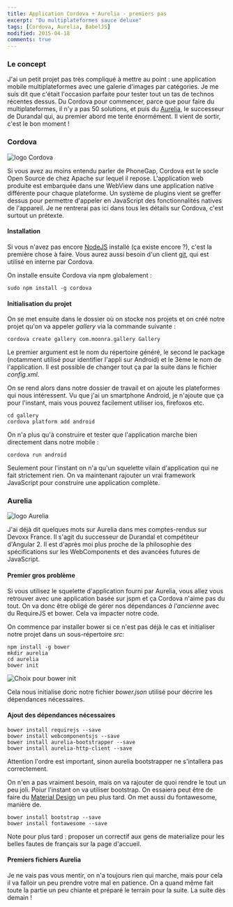 ```yaml
---
title: Application Cordova + Aurelia - premiers pas
excerpt: "Du multiplateformes sauce deluxe"
tags: [Cordova, Aurelia, BabelJS]
modified: 2015-04-18
comments: true
---
```


### Le concept

J'ai un petit projet pas très compliqué à mettre au point : une application mobile multiplateformes avec une galerie d'images par catégories. Je me suis dit que c'était l'occasion parfaite pour tester tout un tas de technos récentes dessus. Du Cordova pour commencer, parce que pour faire du multiplateformes, il n'y a pas 50 solutions, et puis du [Aurelia](http://aurelia.io/), le successeur de Durandal qui, au premier abord me tente énormément. Il vient de sortir, c'est le bon moment !

### Cordova

![logo Cordova]({{site.url}}/images/cordova_bot.png)

Si vous avez au moins entendu parler de PhoneGap, Cordova est le socle Open Source de chez Apache sur lequel il repose. L'application web produite est embarquée dans une WebView dans une application native différente pour chaque plateforme. Un système de plugins vient se greffer dessus pour permettre d'appeler en JavaScript des fonctionnalités natives de l'appareil. Je ne rentrerai pas ici dans tous les détails sur Cordova, c'est surtout un prétexte.

#### Installation

Si vous n'avez pas encore [NodeJS](https://nodejs.org/) installé (ça existe encore ?), c'est la première chose à faire. Vous aurez aussi besoin d'un client [git](http://git-scm.com/), qui est utilisé en interne par Cordova.

On installe ensuite Cordova via npm globalement :

~~~
sudo npm install -g cordova
~~~

#### Initialisation du projet

On se met ensuite dans le dossier où on stocke nos projets et on créé notre projet qu'on va appeler _gallery_ via la commande suivante :

~~~
cordova create gallery com.moonra.gallery Gallery
~~~

Le premier argument est le nom du répertoire généré, le second le package (notamment utilisé pour identifier l'appli sur Android) et le 3ème le nom de l'application. Il est possible de changer tout ça par la suite dans le fichier _config.xml_.

On se rend alors dans notre dossier de travail et on ajoute les plateformes qui nous intéressent. Vu que j'ai un smartphone Android, je n'ajoute que ça pour l'instant,  mais vous pouvez facilement utiliser ios, firefoxos etc.

~~~
cd gallery
cordova platform add android
~~~

On n'a plus qu'à construire et tester que l'application marche bien directement dans notre mobile :

~~~
cordova run android
~~~

Seulement pour l'instant on n'a qu'un squelette vilain d'application qui ne fait strictement rien. On va maintenant rajouter un vrai framework JavaScript pour construire une application complète.

### Aurelia

![logo Aurelia]({{site.url}}/images/aurelia.png)

J'ai déjà dit quelques mots sur Aurelia dans mes comptes-rendus sur Devoxx France. Il s'agit du successeur de Durandal et compétiteur d'Angular 2. Il est d'après moi plus proche de la philosophie des spécifications sur les WebComponents et des avancées futures de JavaScript.

#### Premier gros problème

Si vous utilisez le squelette d'application fourni par Aurelia, vous allez vous retrouver avec une application basée sur jspm et ça Cordova n'aime pas du tout. On va donc être obligé de gérer nos dépendances _à l'ancienne_ avec du RequireJS et bower. Cela va impacter notre code.

On commence par installer bower si ce n'est pas déjà le cas et initialiser notre projet dans un sous-répertoire _src_:

~~~
npm install -g bower
mkdir aurelia
cd aurelia
bower init
~~~

![Choix pour bower init]({{site.url}}/images/bower_init.png)

Cela nous initialise donc notre fichier _bower.json_ utilisé pour décrire les dépendances nécessaires.

#### Ajout des dépendances nécessaires

~~~
bower install requirejs --save
bower install webcomponentsjs --save
bower install aurelia-bootstrapper --save
bower install aurelia-http-client --save
~~~

Attention l'ordre est important, sinon aurelia bootstrapper ne s'intallera pas correctement.

On n'en a pas vraiment besoin, mais on va rajouter de quoi rendre le tout un peu joli. Poiur l'instant on va utiliser bootstrap. On essaiera peut être de faire du [Material Design](http://www.google.com/design/) un peu plus tard. On met aussi du fontawesome, manière de.

~~~
bower install bootstrap --save
bower install fontawesome --save
~~~

Note pour plus tard : proposer un correctif aux gens de materialize pour les belles fautes de français sur la page d'accueil.

#### Premiers fichiers Aurelia

Je ne vais pas vous mentir, on n'a toujours rien qui marche, mais pour cela il va falloir un peu prendre votre mal en patience. On a quand même fait toute la partie un peu chiante et préparé le terrain pour la suite. La suite dès demain !
